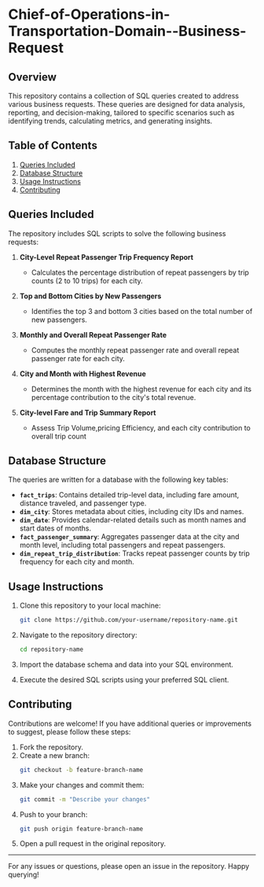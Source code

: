 # Chief-of-Operations-in-Transportation-Domain--Business-Request

## Overview
This repository contains a collection of SQL queries created to address various business requests. These queries are designed for data analysis, reporting, and decision-making, tailored to specific scenarios such as identifying trends, calculating metrics, and generating insights.

## Table of Contents
1. [Queries Included](#queries-included)
2. [Database Structure](#database-structure)
3. [Usage Instructions](#usage-instructions)
4. [Contributing](#contributing)

## Queries Included
The repository includes SQL scripts to solve the following business requests:

1. **City-Level Repeat Passenger Trip Frequency Report**
   - Calculates the percentage distribution of repeat passengers by trip counts (2 to 10 trips) for each city.

2. **Top and Bottom Cities by New Passengers**
   - Identifies the top 3 and bottom 3 cities based on the total number of new passengers.

3. **Monthly and Overall Repeat Passenger Rate**
   - Computes the monthly repeat passenger rate and overall repeat passenger rate for each city.

4. **City and Month with Highest Revenue**
   - Determines the month with the highest revenue for each city and its percentage contribution to the city's total revenue.

5. **City-level Fare and Trip Summary Report**
   - Assess Trip Volume,pricing Efficiency, and each city contribution to overall trip count

## Database Structure
The queries are written for a database with the following key tables:

- **`fact_trips`**: Contains detailed trip-level data, including fare amount, distance traveled, and passenger type.
- **`dim_city`**: Stores metadata about cities, including city IDs and names.
- **`dim_date`**: Provides calendar-related details such as month names and start dates of months.
- **`fact_passenger_summary`**: Aggregates passenger data at the city and month level, including total passengers and repeat passengers.
- **`dim_repeat_trip_distribution`**: Tracks repeat passenger counts by trip frequency for each city and month.


## Usage Instructions
1. Clone this repository to your local machine:
   ```bash
   git clone https://github.com/your-username/repository-name.git
   ```

2. Navigate to the repository directory:
   ```bash
   cd repository-name
   ```

3. Import the database schema and data into your SQL environment.

4. Execute the desired SQL scripts using your preferred SQL client.

## Contributing
Contributions are welcome! If you have additional queries or improvements to suggest, please follow these steps:

1. Fork the repository.
2. Create a new branch:
   ```bash
   git checkout -b feature-branch-name
   ```
3. Make your changes and commit them:
   ```bash
   git commit -m "Describe your changes"
   ```
4. Push to your branch:
   ```bash
   git push origin feature-branch-name
   ```
5. Open a pull request in the original repository.

---

For any issues or questions, please open an issue in the repository. Happy querying!

